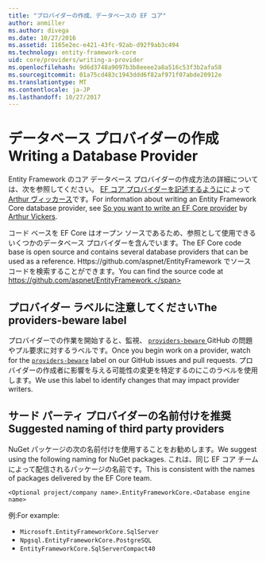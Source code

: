 ```yaml
---
title: "プロバイダーの作成、データベースの EF コア"
author: anmiller
ms.author: divega
ms.date: 10/27/2016
ms.assetid: 1165e2ec-e421-43fc-92ab-d92f9ab3c494
ms.technology: entity-framework-core
uid: core/providers/writing-a-provider
ms.openlocfilehash: 9d6d3748a9097b3b8eeee2a8a516c53f3b2afa58
ms.sourcegitcommit: 01a75cd483c1943ddd6f82af971f07abde20912e
ms.translationtype: MT
ms.contentlocale: ja-JP
ms.lasthandoff: 10/27/2017
---
```

# <a name="writing-a-database-provider"></a><span data-ttu-id="a0504-102">データベース プロバイダーの作成</span><span class="sxs-lookup"><span data-stu-id="a0504-102">Writing a Database Provider</span></span>

<span data-ttu-id="a0504-103">Entity Framework のコア データベース プロバイダーの作成方法の詳細については、次を参照してください。 [EF コア プロバイダーを記述するように](https://blog.oneunicorn.com/2016/11/11/so-you-want-to-write-an-ef-core-provider/)によって[Arthur ヴィッカース](https://github.com/ajcvickers)です。</span><span class="sxs-lookup"><span data-stu-id="a0504-103">For information about writing an Entity Framework Core database provider, see [So you want to write an EF Core provider](https://blog.oneunicorn.com/2016/11/11/so-you-want-to-write-an-ef-core-provider/) by [Arthur Vickers](https://github.com/ajcvickers).</span></span>

<span data-ttu-id="a0504-104">コード ベースを EF Core はオープン ソースであるため、参照として使用できるいくつかのデータベース プロバイダーを含んでいます。</span><span class="sxs-lookup"><span data-stu-id="a0504-104">The EF Core code base is open source and contains several database providers that can be used as a reference.</span></span> <span data-ttu-id="a0504-105">Https://github.com/aspnet/EntityFramework でソース コードを検索することができます。</span><span class="sxs-lookup"><span data-stu-id="a0504-105">You can find the source code at https://github.com/aspnet/EntityFramework.</span></span>

## <a name="the-providers-beware-label"></a><span data-ttu-id="a0504-106">プロバイダー ラベルに注意してください</span><span class="sxs-lookup"><span data-stu-id="a0504-106">The providers-beware label</span></span>

<span data-ttu-id="a0504-107">プロバイダーでの作業を開始すると、監視、 [ `providers-beware` ](https://github.com/aspnet/EntityFramework/labels/providers-beware) GitHub の問題やプル要求に対するラベルです。</span><span class="sxs-lookup"><span data-stu-id="a0504-107">Once you begin work on a provider, watch for the [`providers-beware`](https://github.com/aspnet/EntityFramework/labels/providers-beware) label on our GitHub issues and pull requests.</span></span> <span data-ttu-id="a0504-108">プロバイダーの作成者に影響を与える可能性の変更を特定するのにこのラベルを使用します。</span><span class="sxs-lookup"><span data-stu-id="a0504-108">We use this label to identify changes that may impact provider writers.</span></span>

## <a name="suggested-naming-of-third-party-providers"></a><span data-ttu-id="a0504-109">サード パーティ プロバイダーの名前付けを推奨</span><span class="sxs-lookup"><span data-stu-id="a0504-109">Suggested naming of third party providers</span></span>

<span data-ttu-id="a0504-110">NuGet パッケージの次の名前付けを使用することをお勧めします。</span><span class="sxs-lookup"><span data-stu-id="a0504-110">We suggest using the following naming for NuGet packages.</span></span> <span data-ttu-id="a0504-111">これは、同じ EF コア チームによって配信されるパッケージの名前です。</span><span class="sxs-lookup"><span data-stu-id="a0504-111">This is consistent with the names of packages delivered by the EF Core team.</span></span>

`<Optional project/company name>.EntityFrameworkCore.<Database engine name>`

<span data-ttu-id="a0504-112">例:</span><span class="sxs-lookup"><span data-stu-id="a0504-112">For example:</span></span>
* `Microsoft.EntityFrameworkCore.SqlServer`
* `Npgsql.EntityFrameworkCore.PostgreSQL`
* `EntityFrameworkCore.SqlServerCompact40`
